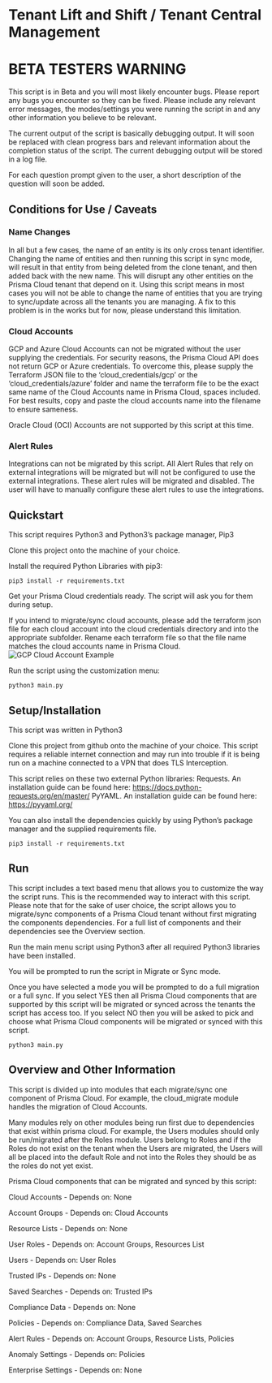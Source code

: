 # Tenant Lift and Shift / Tenant Central Management

# BETA TESTERS WARNING

This script is in Beta and you will most likely encounter bugs. Please report any bugs you encounter so they can be fixed. Please include any relevant error messages, the modes/settings you were running the script in and any other information you believe to be relevant.

The current output of the script is basically debugging output. It will soon be replaced with clean progress bars and relevant information about the completion status of the script. The current debugging output will be stored in a log file.

For each question prompt given to the user, a short description of the question will soon be added.

## Conditions for Use / Caveats

### Name Changes

In all but a few cases, the name of an entity is its only cross tenant identifier. Changing the name of entities and then running this script in sync mode, will result in that entity from being deleted from the clone tenant, and then added back with the new name. This will disrupt any other entities on the Prisma Cloud tenant that depend on it. Using this script means in most cases you will not be able to change the name of entities that you are trying to sync/update across all the tenants you are managing. A fix to this problem is in the works but for now, please understand this limitation.

### Cloud Accounts

GCP and Azure Cloud Accounts can not be migrated without the user supplying the credentials. For security reasons, the Prisma Cloud API does not return GCP or Azure credentials. To overcome this, please supply the Terraform JSON file to the ‘cloud_credentials/gcp’ or the ‘cloud_credentials/azure’ folder and name the terraform file to be the exact same name of the Cloud Accounts name in Prisma Cloud, spaces included. For best results, copy and paste the cloud accounts name into the filename to ensure sameness.

Oracle Cloud (OCI) Accounts are not supported by this script at this time.

### Alert Rules

Integrations can not be migrated by this script. All Alert Rules that rely on external integrations will be migrated but will not be configured to use the external integrations. These alert rules will be migrated and disabled. The user will have to manually configure these alert rules to use the integrations.

## Quickstart

This script requires Python3 and Python3’s package manager, Pip3

Clone this project onto the machine of your choice.

Install the required Python Libraries with pip3:

`pip3 install -r requirements.txt`

Get your Prisma Cloud credentials ready. The script will ask you for them during setup.

If you intend to migrate/sync cloud accounts, please add the terraform json file for each cloud account into the cloud credentials directory and into the appropriate subfolder. Rename each terraform file so that the file name matches the cloud accounts name in Prisma Cloud.
![GCP Cloud Account Example](https://github.com/[username]/[reponame]/blob/[branch]/image.jpg?raw=true)

Run the script using the customization menu:

`python3 main.py`

## Setup/Installation

This script was written in Python3

Clone this project from github onto the machine of your choice. This script requires a reliable internet connection and may run into trouble if it is being run on a machine connected to a VPN that does TLS Interception.

This script relies on these two external Python libraries:
Requests. An installation guide can be found here: https://docs.python-requests.org/en/master/
PyYAML. An installation guide can be found here: https://pyyaml.org/

You can also install the dependencies quickly by using Python’s package manager and the supplied requirements file.

`pip3 install -r requirements.txt`

## Run

This script includes a text based menu that allows you to customize the way the script runs. This is the recommended way to interact with this script. Please note that for the sake of user choice, the script allows you to migrate/sync components of a Prisma Cloud tenant without first migrating the components dependencies. For a full list of components and their dependencies see the Overview section. 

Run the main menu script using Python3 after all required Python3 libraries have been installed.

You will be prompted to run the script in Migrate or Sync mode.

Once you have selected a mode you will be prompted to do a full migration or a full sync. If you select YES then all Prisma Cloud components that are supported by this script will be migrated or synced across the tenants the script has access too. If you select NO then you will be asked to pick and choose what Prisma Cloud components will be migrated or synced with this script.

`python3 main.py`

## Overview and Other Information

This script is divided up into modules that each migrate/sync one component of Prisma Cloud. For example, the cloud_migrate module handles the migration of Cloud Accounts.

Many modules rely on other modules being run first due to dependencies that exist within prisma cloud. For example, the Users modules should only be run/migrated after the Roles module. Users belong to Roles and if the Roles do not exist on the tenant when the Users are migrated, the Users will all be placed into the default Role and not into the Roles they should be as the roles do not yet exist.

Prisma Cloud components that can be migrated and synced by this script:

Cloud Accounts - 	Depends on: None

Account Groups - 	Depends on: Cloud Accounts

Resource Lists - 	Depends on: None

User Roles - 		Depends on: Account Groups, Resources List

Users - 		Depends on: User Roles

Trusted IPs - 		Depends on: None

Saved Searches -	Depends on: Trusted IPs

Compliance Data -	Depends on: None

Policies - 		Depends on: Compliance Data, Saved Searches

Alert Rules - 		Depends on: Account Groups, Resource Lists, Policies

Anomaly Settings - 	Depends on: Policies

Enterprise Settings - 	Depends on: None
